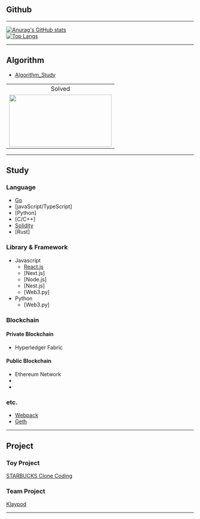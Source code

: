 ## Github

---

[![Anurag's GitHub stats](https://github-readme-stats.vercel.app/api?username=fdongfdong&theme=synthwave)](https://github.com/anuraghazra/github-readme-stats)
<br>
[![Top Langs](https://github-readme-stats.vercel.app/api/top-langs/?username=fdongfdong)](https://github.com/anuraghazra/github-readme-stats)

---


## Algorithm

- [Algorithm_Study](https://github.com/FdongFdong/algorithm)

<table>
<!--     <td align="center">Github</td> -->
    <td align="center">Solved</td>
    <tr>
<!--         <td height="140px"> <a href="https://github.com/abnormal5626"><img src="https://avatars.githubusercontent.com/u/4595546?s=460&v=4" width="140px" /></a> </td> -->
        <td height="140px"> <a href="https://solved.ac/abnormal5626"><img height="140px" width="275px" src="http://mazassumnida.wtf/api/v2/generate_badge?boj=abnormal5626" /></a> </td>
    </tr>
</table>

---

## Study

### Language

- [Go](https://github.com/FDongFDong/go_language_practice)
- [javaScript/TypeScript]
- [Python]
- [C/C++]
- [Solidity](https://github.com/FDongFDong/solidity_practice)
- [Rust]

### Library & Framework

- Javascript
  - [React.js](https://github.com/FdongFdong/react_practice)
  - [Next.js]
  - [Node.js]
  - [Nest.js]
  - [Web3.py]
- Python
  - [Web3.py]

### Blockchain

#### Private Blockchain

- Hyperledger Fabric

#### Public Blockchain

- Ethereum Network
-
-
### etc.

- [Webpack](https://github.com/FdongFdong/webpack_practice)
- [Geth](https://github.com/FDongFDong/go-ethereum-practice#readme)

---

## Project

### Toy Project

[STARBUCKS Clone Coding](https://github.com/FDongFDong/STARTBUCKS/blob/main/README.md)

### Team Project

[Klaypod](https://github.com/FDongFDong/Klaypod)

___
